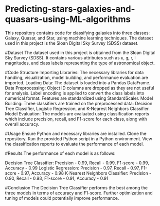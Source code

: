 # Predicting-stars-galaxies-and-quasars-using-ML-algorithms
This repository contains code for classifying galaxies into three classes: Galaxy, Quasar, and Star, using machine learning techniques. The dataset used in this project is the Sloan Digital Sky Survey (SDSS) dataset.

#Dataset
The dataset used in this project is obtained from the Sloan Digital Sky Survey (SDSS). It contains various attributes such as u, g, r, i magnitudes, and class labels representing the type of astronomical object.

#Code Structure
Importing Libraries: The necessary libraries for data handling, visualization, model building, and performance evaluation are imported.
Loading Data: The dataset is loaded into a Pandas DataFrame.
Data Preprocessing:
Object ID columns are dropped as they are not useful for analysis.
Label encoding is applied to convert the class labels into numerical format.
Features are standardized using StandardScaler.
Model Building:
Three classifiers are trained on the preprocessed data: Decision Tree Classifier, Logistic Regression, and K-Nearest Neighbors Classifier.
Model Evaluation:
The models are evaluated using classification reports which include precision, recall, and F1-score for each class, along with overall accuracy.

#Usage
Ensure Python and necessary libraries are installed.
Clone the repository.
Run the provided Python script in a Python environment.
View the classification reports to evaluate the performance of each model.

#Results
The performance of each model is as follows:

Decision Tree Classifier: Precision - 0.99, Recall - 0.99, F1-score - 0.99, Accuracy - 0.99
Logistic Regression: Precision - 0.97, Recall - 0.97, F1-score - 0.97, Accuracy - 0.98
K-Nearest Neighbors Classifier: Precision - 0.90, Recall - 0.93, F1-score - 0.91, Accuracy - 0.91

#Conclusion
The Decision Tree Classifier performs the best among the three models in terms of accuracy and F1-score. Further optimization and tuning of models could potentially improve performance.
